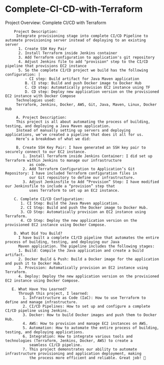 # Complete-CI-CD-with-Terraform
Project Overview: Complete CI/CD with Terraform

        Project Description:
         Integrate provisioning stage into complete CI/CD Pipeline to automate provisioning server instead of deploying to an existing server
          1. Create SSH Key Pair
          2. Install Terraform inside Jenkins container
          3. Add Terraform configuration to application's git repository
          4. Adjust Jenkins file to add "provision" step to the CI/CD pipeline that provisions EC2 instance
          5. So the complete CI/CD project we build has the following configuration: |
             - CI step: Build artifact for Java Maven application
             B. CI step: Build and push Docker image to Docker Hub
             C. CD step: Automatically provision EC2 instance using TF
             D. CD step: Deploy new application version on the provisioned EC2 instance with Docker Compose
         Technologies used:
         Terraform, Jenkins, Docker, AWS, Git, Java, Maven, Linux, Docker Hub
      
         A. Project Description:
         This project is all about automating the process of building, testing, and deploying a Java Maven application.
         Instead of manually setting up servers and deploying applications, we’ve created a pipeline that does it all for us. 
         Here’s a breakdown of what we did:

         B. Create SSH Key Pair: I have generated an SSH key pair to securely connect to our EC2 instance.
            1. Install Terraform inside Jenkins Container: I did set up Terraform within Jenkins to manage our infrastructure 
               as code.
            2. Add Terraform Configuration to Application’s Git Repository: I have included Terraform configuration files in 
               our Git repository to define our infrastructure.
            3. Adjust Jenkinsfile to Add “Provision” Step: I have modified our Jenkinsfile to include a “provision” step that 
               uses Terraform to set up an EC2 instance.
              
        C. Complete CI/CD Configuration:
           1. CI Step: Build the Java Maven application.
           2. CI Step: Build and push the Docker image to Docker Hub.
           3. CD Step: Automatically provision an EC2 instance using Terraform.
           4. CD Step: Deploy the new application version on the provisioned EC2 instance using Docker Compose.

        D. What Did You Build?
          I have built a complete CI/CD pipeline that automates the entire process of building, testing, and deploying our Java 
          Maven application. The pipeline includes the following stages:
          1. Build: Compile the Java application and create a build artifact.
          2. Docker Build & Push: Build a Docker image for the application and push it to Docker Hub.
          3. Provision: Automatically provision an EC2 instance using Terraform.
          4. Deploy: Deploy the new application version on the provisioned EC2 instance using Docker Compose.

       E. What Have You Learned?
          Through this project, I learned:
            1. Infrastructure as Code (IaC): How to use Terraform to define and manage infrastructure.
            2. CI/CD Pipelines: How to set up and configure a complete CI/CD pipeline using Jenkins.
            3. Docker: How to build Docker images and push them to Docker Hub.
            4. AWS: How to provision and manage EC2 instances on AWS.
            5. Automation: How to automate the entire process of building, testing, and deploying applications.
            6. Integration: How to integrate various tools and technologies (Terraform, Jenkins, Docker, AWS) to create a 
               seamless CI/CD pipeline.
            7. This project demonstrates our ability to automate infrastructure provisioning and application deployment, making 
               the process more efficient and reliable. Great job! 🚀

